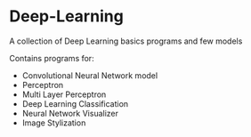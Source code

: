 # Deep-Learning
A collection of Deep Learning basics programs and few models

Contains programs for:
- Convolutional Neural Network model
- Perceptron
- Multi Layer Perceptron
- Deep Learning Classification
- Neural Network Visualizer
- Image Stylization
